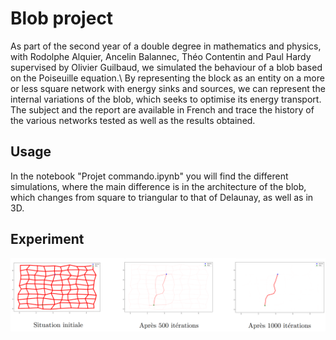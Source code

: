 # Blob project

As part of the second year of a double degree in mathematics and physics, with Rodolphe Alquier, Ancelin Balannec, Théo Contentin and Paul Hardy supervised by Olivier Guilbaud, we simulated the behaviour of a blob based on the Poiseuille equation.\\
By representing the block as an entity on a more or less square network with energy sinks and sources, we can represent the internal variations of the blob, which seeks to optimise its energy transport.
The subject and the report are available in French and trace the history of the various networks tested as well as the results obtained.

## Usage 

In the notebook "Projet commando.ipynb" you will find the different simulations, where the main difference is in the architecture of the blob, which changes from square to triangular to that of Delaunay, as well as in 3D.


## Experiment

<p align="center">
<img src=https://github.com/pierrecavalier/Blob/blob/main/figures/classic%20blob.png width="1000">
</p>
